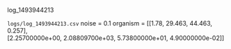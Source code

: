 log_1493944213

`logs/log_1493944213.csv`
noise = 0.1
organism = [[1.78, 29.463, 44.463, 0.257], \
      [2.25700000e+00, 2.08809700e+03, 5.73800000e+01, 4.90000000e-02]]
